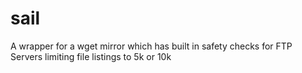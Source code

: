 # sail
A wrapper for a wget mirror which has built in safety checks for FTP Servers limiting file listings to 5k or 10k
